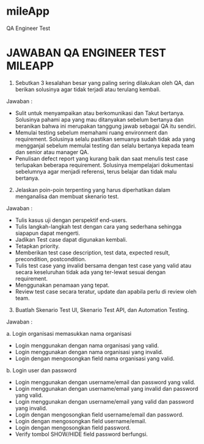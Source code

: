 # mileApp
QA Engineer Test
# JAWABAN QA ENGINEER TEST MILEAPP

1. Sebutkan 3 kesalahan besar yang paling sering dilakukan oleh QA, dan berikan solusinya agar
tidak terjadi atau terulang kembali.

Jawaban :
- Sulit untuk menyampaikan atau berkomunikasi dan Takut bertanya. Solusinya pahami apa yang mau ditanyakan sebelum bertanya dan beranikan bahwa ini merupakan tanggung jawab sebagai QA itu sendiri.
- Memulai testing sebelum memahami ruang environment dan requirement. Solusinya selalu pastikan semuanya sudah tidak ada yang mengganjal sebelum memulai testing dan selalu bertanya kepada team dan senior atau manager QA.
- Penulisan defect report yang kurang baik dan saat menulis test case terlupakan beberapa requirement. Solusinya mempelajari dokumentasi sebelumnya agar menjadi referensi, terus belajar dan tidak malu bertanya.

2. Jelaskan poin-poin terpenting yang harus diperhatikan dalam menganalisa dan membuat
skenario test.

Jawaban :
- Tulis kasus uji dengan perspektif end-users.
- Tulis langkah-langkah test dengan cara yang sederhana sehingga siapapun dapat mengerti.
- Jadikan Test case dapat digunakan kembali.
- Tetapkan priority.
- Memberikan test case description, test data, expected result, precondition, postcondition.
- Tulis test case yang invalid bersama dengan test case yang valid atau secara keseluruhan tidak ada yang ter-lewat sesuai dengan requirement.
- Menggunakan penamaan yang tepat.
- Review test case secara teratur, update dan apabila perlu di review oleh team.

3. Buatlah Skenario Test UI, Skenario Test API, dan Automation Testing.

Jawaban :

a. Login organisasi memasukkan nama organisasi
- Login menggunakan dengan nama organisasi yang valid.
- Login menggunakan dengan nama organisasi yang invalid.
- Login dengan mengosongkan field nama organisasi yang valid.

b. Login user dan password
- Login menggunakan dengan username/email dan password yang valid.
- Login menggunakan dengan username/email yang invalid dan password yang valid.
- Login menggunakan dengan username/email yang valid dan password yang invalid.
- Login dengan mengosongkan field username/email dan password.
- Login dengan mengosongkan field username/email.
- Login dengan mengosongkan field password.
- Verify tombol SHOW/HIDE field password berfungsi.

